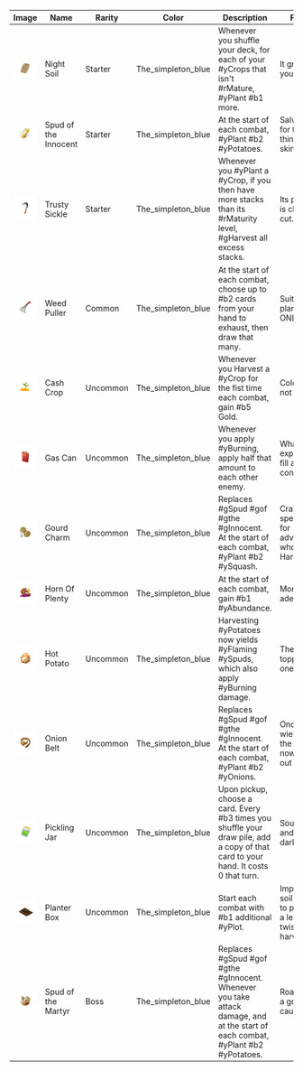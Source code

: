 | Image | Name | Rarity | Color | Description | Flavor |
| ----- | ---- | ------ | ----- | ----------- | ------ |
| ![](relics/TheSimpletonMod-NightSoil.png) | Night Soil | Starter | The_simpleton_blue | Whenever you shuffle your deck, for each of your #yCrops that isn't #rMature, #yPlant #b1 more. | It grows on you. |
| ![](relics/TheSimpletonMod-SpudOfTheInnocent.png) | Spud of the Innocent | Starter | The_simpleton_blue | At the start of each combat, #yPlant #b2 #yPotatoes. | Salvation for the thin-skinned. |
| ![](relics/TheSimpletonMod-TheHarvester.png) | Trusty Sickle | Starter | The_simpleton_blue | Whenever you #yPlant a #yCrop, if you then have more stacks than its #rMaturity level, #gHarvest all excess stacks. | Its purpose is clear-cut. |
| ![](relics/TheSimpletonMod-WoodChipper.png) | Weed Puller | Common | The_simpleton_blue | At the start of each combat, choose up to #b2 cards from your hand to exhaust, then draw that many. | Suitable for plant matter ONLY. |
| ![](relics/TheSimpletonMod-CashCrop.png) | Cash Crop | Uncommon | The_simpleton_blue | Whenever you Harvest a #yCrop for the fist time each combat, gain #b5 Gold. | Cold, but not hard. |
| ![](relics/TheSimpletonMod-GasCan.png) | Gas Can | Uncommon | The_simpleton_blue | Whenever you apply #yBurning, apply half that amount to each other enemy. | What can expand to fill any container? |
| ![](relics/TheSimpletonMod-GourdCharm.png) | Gourd Charm | Uncommon | The_simpleton_blue | Replaces #gSpud #gof #gthe #gInnocent. At the start of each combat, #yPlant #b2 #ySquash. | Crafted specifically for adventurers who prefer Hard Mode. |
| ![](relics/TheSimpletonMod-HornOfPlenty.png) | Horn Of Plenty | Uncommon | The_simpleton_blue | At the start of each combat, gain #b1 #yAbundance. | More than adequate. |
| ![](relics/TheSimpletonMod-HotPotato.png) | Hot Potato | Uncommon | The_simpleton_blue | Harvesting #yPotatoes now yields #yFlaming #ySpuds, which also apply #yBurning damage. | There's no topping this one. |
| ![](relics/TheSimpletonMod-OnionBelt.png) | Onion Belt | Uncommon | The_simpleton_blue | Replaces #gSpud #gof #gthe #gInnocent. At the start of each combat, #yPlant #b2 #yOnions. | Once wielded by the Elders, now largely out of style. |
| ![](relics/TheSimpletonMod-PicklingJar.png) | Pickling Jar | Uncommon | The_simpleton_blue | Upon pickup, choose a card. Every #b3 times you shuffle your draw pile, add a copy of that card to your hand. It costs 0 that turn. | Sour, salty, and full of dark magic. |
| ![](relics/TheSimpletonMod-PlanterBox.png) | Planter Box | Uncommon | The_simpleton_blue | Start each combat with #b1 additional #yPlot. | Imported soil tends to produce a less twisted harvest. |
| ![](relics/TheSimpletonMod-SpudOfTheMartyr.png) | Spud of the Martyr | Boss | The_simpleton_blue | Replaces #gSpud #gof #gthe #gInnocent. Whenever you take attack damage, and at the start of each combat, #yPlant #b2 #yPotatoes. | Roasted for a good cause. |
